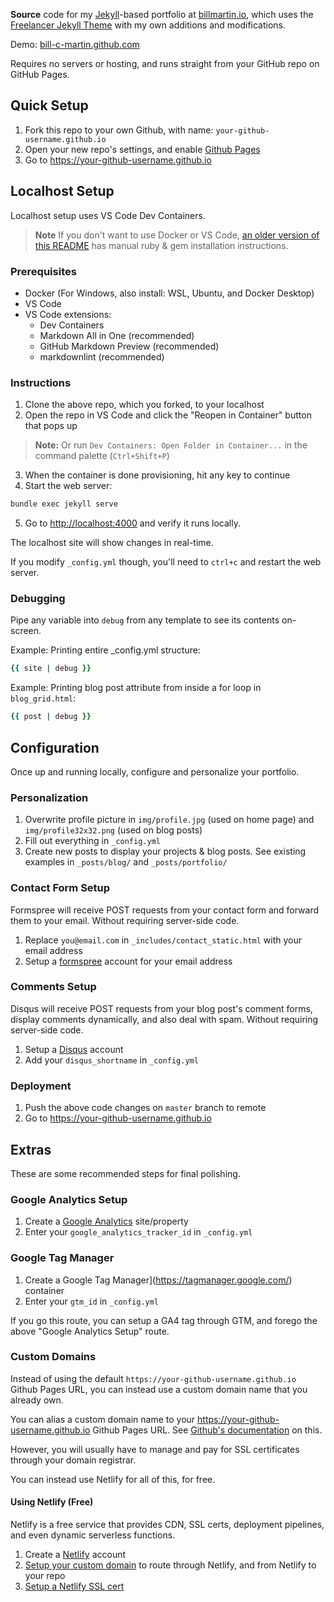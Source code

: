 **Source** code for my [Jekyll](https://jekyllrb.com/)-based portfolio at [billmartin.io](https://billmartin.io), which uses the [Freelancer Jekyll Theme](https://github.com/jeromelachaud/freelancer-theme) with my own additions and modifications.

Demo: [bill-c-martin.github.com](https://bill-c-martin.github.io)

Requires no servers or hosting, and runs straight from your GitHub repo on GitHub Pages.

## Quick Setup

1. Fork this repo to your own Github, with name: ```your-github-username.github.io```
2. Open your new repo's settings, and enable [Github Pages](https://pages.github.com/)
3. Go to https://your-github-username.github.io

## Localhost Setup

Localhost setup uses VS Code Dev Containers.

> **Note**
> If you don't want to use Docker or VS Code, [an older version of this README](https://github.com/bill-c-martin/bill-c-martin.github.io/blob/c8ff940d5b8776e1cc6fa9b906c066f06da580a5/README.md) has manual ruby & gem installation instructions.

### Prerequisites

- Docker (For Windows, also install: WSL, Ubuntu, and Docker Desktop)
- VS Code
- VS Code extensions:
  - Dev Containers
  - Markdown All in One (recommended)
  - GitHub Markdown Preview (recommended)
  - markdownlint (recommended)

### Instructions

1. Clone the above repo, which you forked, to your localhost
2. Open the repo in VS Code and click the "Reopen in Container" button that pops up

> **Note:**
> Or run `Dev Containers: Open Folder in Container...` in the command palette (`Ctrl+Shift+P`)

3. When the container is done provisioning, hit any key to continue
4. Start the web server:

```bash
bundle exec jekyll serve
```

5. Go to [http://localhost:4000](http://localhost:4000) and verify it runs locally.

The localhost site will show changes in real-time.

If you modify `_config.yml` though, you'll need to `ctrl+c` and restart the web server.

### Debugging

Pipe any variable into `debug` from any template to see its contents on-screen.

Example: Printing entire _config.yml structure:

```ruby
{{ site | debug }}
```

Example: Printing blog post attribute from inside a for loop in `blog_grid.html`:

```ruby
{{ post | debug }}
```

## Configuration

Once up and running locally, configure and personalize your portfolio.

### Personalization

1. Overwrite profile picture in `img/profile.jpg` (used on home page) and `img/profile32x32.png` (used on blog posts)
2. Fill out everything in `_config.yml`
3. Create new posts to display your projects & blog posts. See existing examples in ```_posts/blog/``` and ```_posts/portfolio/```

### Contact Form Setup

Formspree will receive POST requests from your contact form and forward them to your email. Without requiring server-side code.

1. Replace `you@email.com` in `_includes/contact_static.html` with your email address
2. Setup a [formspree](https://formspree.io/) account for your email address

### Comments Setup

Disqus will receive POST requests from your blog post's comment forms, display comments dynamically, and also deal with spam. Without requiring server-side code.

1. Setup a [Disqus](https://help.disqus.com/customer/portal/articles/466208) account
2. Add your `disqus_shortname` in `_config.yml`

### Deployment

1. Push the above code changes on `master` branch to remote
2. Go to https://your-github-username.github.io

## Extras

These are some recommended steps for final polishing.

### Google Analytics Setup

1. Create a [Google Analytics](https://analytics.google.com/analytics/web/) site/property
2. Enter your `google_analytics_tracker_id` in `_config.yml`

### Google Tag Manager

1. Create a Google Tag Manager](https://tagmanager.google.com/) container
2. Enter your `gtm_id` in `_config.yml`

If you go this route, you can setup a GA4 tag through GTM, and forego the above "Google Analytics Setup" route.

### Custom Domains

Instead of using the default `https://your-github-username.github.io` Github Pages URL, you can instead use a custom domain name that you already own.

You can alias a custom domain name to your https://your-github-username.github.io Github Pages URL. See [Github's documentation](https://docs.github.com/en/pages/configuring-a-custom-domain-for-your-github-pages-site/managing-a-custom-domain-for-your-github-pages-site) on this.

However, you will usually have to manage and pay for SSL certificates through your domain registrar.

You can instead use Netlify for all of this, for free.

#### Using Netlify (Free)

Netlify is a free service that provides CDN, SSL certs, deployment pipelines, and even dynamic serverless functions.

1. Create a [Netlify](https://www.netlify.com/) account
2. [Setup your custom domain](https://docs.netlify.com/domains-https/custom-domains/) to route through Netlify, and from Netlify to your repo
3. [Setup a Netlify SSL cert](https://docs.netlify.com/domains-https/https-ssl/)
